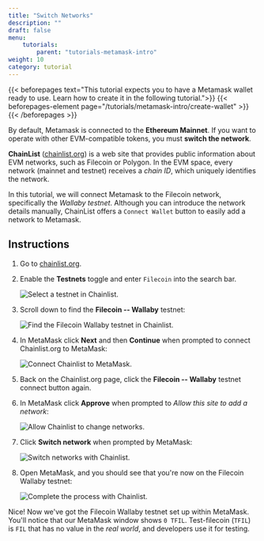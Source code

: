 ```yaml
---
title: "Switch Networks"
description: ""
draft: false
menu:
    tutorials:
        parent: "tutorials-metamask-intro"
weight: 10
category: tutorial
---
```


{{< beforepages text="This tutorial expects you to have a Metamask wallet ready to use. Learn how to create it in the following tutorial.">}}
  {{< beforepages-element page="/tutorials/metamask-intro/create-wallet" >}}
{{< /beforepages >}}

By default, Metamask is connected to the **Ethereum Mainnet**.
If you want to operate with other EVM-compatible tokens, you must **switch the network**.

**ChainList** ([chainlist.org](https://chainlist.org/)) is a web site that provides public information about EVM networks, such as Filecoin or Polygon.
In the EVM space, every network (mainnet and testnet) receives a _chain ID_, which uniquely identifies the network.

In this tutorial, we will connect Metamask to the Filecoin network, specifically the _Wallaby testnet_.
Although you can introduce the network details manually, ChainList offers a `Connect Wallet` button to easily add a network to Metamask.

## Instructions

1. Go to [chainlist.org](https://chainlist.org/).
1. Enable the **Testnets** toggle and enter `Filecoin` into the search bar.

   ![Select a testnet in Chainlist.](chainlist-select-test-networks.png)

1. Scroll down to find the **Filecoin -- Wallaby** testnet:

   ![Find the Filecoin Wallaby testnet in Chainlist.](chainlist-filecoin-wallaby.png)

1. In MetaMask click **Next** and then **Continue** when prompted to connect Chainlist.org to MetaMask:

   ![Connect Chainlist to MetaMask.](chainlist-connect-with-metamask.png)

1. Back on the Chainlist.org page, click the **Filecoin -- Wallaby** testnet connect button again.
1. In MetaMask click **Approve** when prompted to _Allow this site to add a network_:

   ![Allow Chainlist to change networks.](chainlist-allow-site-to-add-a-network.png)

1. Click **Switch network** when prompted by MetaMask:

   ![Switch networks with Chainlist.](chainlist-switch-network.png)

1. Open MetaMask, and you should see that you're now on the Filecoin Wallaby testnet:

   ![Complete the process with Chainlist.](chainlist-complete.png)

Nice! Now we've got the Filecoin Wallaby testnet set up within MetaMask. You'll notice that our MetaMask window shows `0 TFIL`. Test-filecoin (`TFIL`) is `FIL` that has no value in the _real world_, and developers use it for testing.
